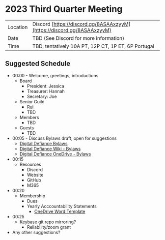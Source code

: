 # 2023 Third Quarter Meeting

|          |            |
|----------|------------|
| Location | Discord [https://discord.gg/8ASAAxzyyM](https://discord.gg/8ASAAxzyyM)|
| Date     | TBD (See Discord for more information) |
| Time     | TBD, tentatively 10A PT, 12P CT, 1P ET, 6P Portugal |

## Suggested Schedule

- 00:00 - Welcome, greetings, introductions
  - Board
    - President: Jessica
    - Treasurer: Hannah
    - Secretary: Joe
  - Senior Guild
    - Rui
    - TBD
  - Members
    - TBD
  - Guests
    - TBD
- 00:05 - Discuss Bylaws draft, open for suggestions
  - [Digital Defiance Bylaws](https://digitaldefiance.org/bylaws)
  - [Digital Defiance Wiki - Bylaws](https://github.com/Digital-Defiance/Digital-Defiance/wiki/Bylaws)
  - [Digital Defiance OneDrive - Bylaws](https://digitaldefiance2-my.sharepoint.com/:w:/g/personal/jessica_digitaldefiance_org/EUCqhbtOOC9Knks90HWSHJ4BA9rBqzYwPh1kBmaqgcfrcw?e=bv65Nu)
- 00:15
  - Resources
    - Discord
    - Website
    - GitHub
    - M365
- 00:20
  - Membership
    - Dues
    - Yearly Acccountability Statements
      - [OneDrive Word Template](https://digitaldefiance2-my.sharepoint.com/:w:/g/personal/jessica_digitaldefiance_org/EQ1TX6j4rfVOqREinRdclwQBFWSmnb7uBMY9ILW_itknsw?e=DqFsVD)
- 00:25
  - Keybase git repo mirroring?
    - Reliability/zoom grant
- Any other suggestions?
